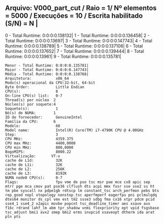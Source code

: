 Arquivo: V000_part_cut / Raio = 1/ Nº elementos = 5000 / Execuções = 10 / Escrita habilitado (S/N) = N |
-------------------------------------------------------------------------------------------
0 - Total Runtime: 0:0:0:0.138132|
1 - Total Runtime: 0:0:0:0.136458|
2 - Total Runtime: 0:0:0:0.13697|
3 - Total Runtime: 0:0:0:0.147743|
4 - Total Runtime: 0:0:0:0.138789|
5 - Total Runtime: 0:0:0:0.137106|
6 - Total Runtime: 0:0:0:0.137652|
7 - Total Runtime: 0:0:0:0.139444|
8 - Total Runtime: 0:0:0:0.13961|
9 - Total Runtime: 0:0:0:0.135781|
```<code>
Menor - Total Runtime: 0:0:0:0.135781|
Maior - Total Runtime: 0:0:0:0.147743|
Média - Total Runtime: 0:0:0:0.138768|
Arquitetura:           x86_64
Modo(s) operacional da CPU:32-bit, 64-bit
Byte Order:            Little Endian
CPU(s):                8
On-line CPU(s) list:   0-7
Thread(s) per núcleo  2
Núcleo(s) por soquete:4
Soquete(s):            1
Nó(s) de NUMA:        1
ID de fornecedor:      GenuineIntel
Família da CPU:       6
Modelo:                60
Model name:            Intel(R) Core(TM) i7-4790K CPU @ 4.00GHz
Step:                  3
CPU MHz:               4359.375
CPU max MHz:           4400,0000
CPU min MHz:           800,0000
BogoMIPS:              8000.22
Virtualização:       VT-x
cache de L1d:          32K
cache de L1i:          32K
cache de L2:           256K
cache de L3:           8192K
NUMA node0 CPU(s):     0-7
Flags:                 fpu vme de pse tsc msr pae mce cx8 apic sep mtrr pge mca cmov pat pse36 clflush dts acpi mmx fxsr sse sse2 ss ht tm pbe syscall nx pdpe1gb rdtscp lm constant_tsc arch_perfmon pebs bts rep_good nopl xtopology nonstop_tsc aperfmperf eagerfpu pni pclmulqdq dtes64 monitor ds_cpl vmx est tm2 ssse3 sdbg fma cx16 xtpr pdcm pcid sse4_1 sse4_2 x2apic movbe popcnt tsc_deadline_timer aes xsave avx f16c rdrand lahf_lm abm tpr_shadow vnmi flexpriority ept vpid fsgsbase tsc_adjust bmi1 avx2 smep bmi2 erms invpcid xsaveopt dtherm ida arat pln pts
